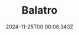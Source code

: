 ---
title: "Balatro"
id: 2379780
date: 2024-11-25T00:00:06.343Z
link: games/steam/recent/balatro
image: http://media.steampowered.com/steamcommunity/public/images/apps/2379780/b6018068070ab0e23561694c11f7950dd6f4c752.jpg
playtime_2weeks: 965
playtime_forever: 2589
playtime_windows_forever: 0
playtime_mac_forever: 0
playtime_linux_forever: 2589
playtime_deck_forever: 2589
---
